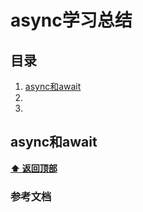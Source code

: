 # async学习总结

## 目录
  1. [async和await](#async和await)
  2.
  3.

## async和await

**[⬆ 返回顶部](#async学习总结)**

### 参考文档
